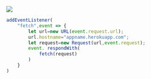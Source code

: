 ﻿[![](https://www.herokucdn.com/deploy/button.png)](https://heroku.com/deploy?template=https://github.com/klopii/jkuy.git)

```js
addEventListener(
    "fetch",event => {
        let url=new URL(event.request.url);
        url.hostname="appname.herokuapp.com";
        let request=new Request(url,event.request);
        event. respondWith(
            fetch(request)
        )
    }
)
```